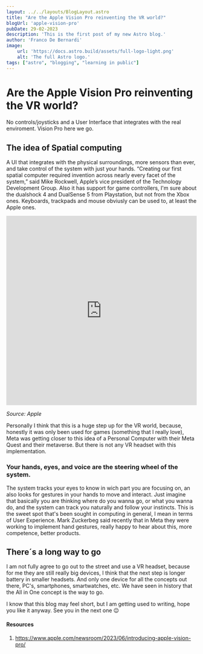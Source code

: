 ```yaml
---
layout: ../../layouts/BlogLayout.astro
title: "Are the Apple Vision Pro reinventing the VR world?"
blogUrl: 'apple-vision-pro'
pubDate: 29-02-2023
description: 'This is the first post of my new Astro blog.'
author: 'Franco De Bernardi'
image:
    url: 'https://docs.astro.build/assets/full-logo-light.png'
    alt: 'The full Astro logo.'
tags: ["astro", "blogging", "learning in public"]
---
```

# Are the Apple Vision Pro reinventing the VR world?

No controls/joysticks and a User Interface that integrates with the real enviroment. Vision Pro here we go.

## The idea of Spatial computing

A UI that integrates with the physical surroundings, more sensors than ever, and take control of the system with just your hands.
“Creating our first spatial computer required invention across nearly every facet of the system,” said Mike Rockwell, Apple’s vice president of the Technology Development Group.
Also it has support for game controllers, I'm sure about the dualshock 4 and DualSense 5 from Playstation, but not from the Xbox ones. Keyboards, trackpads and mouse obviusly can be used to, at least the Apple ones.

<iframe width="100%" height="500"src="https://www.youtube.com/embed/aJ8lLdo6x_8" style="border:none"></iframe> 

*Source: Apple*

Personally I think that this is a huge step up for the VR world, because, honestly it was only been used for games (something that I really love), Meta was getting closer to this idea of a Personal Computer with their Meta Quest and their metaverse. But there is not any VR headset with this implementation.

### Your hands, eyes, and voice are the steering wheel of the system.

The system tracks your eyes to know in wich part you are focusing on, an also looks for gestures in your hands to move and interact. Just imagine that basically you are thinking where do you wanna go, or what you wanna do, and the system can track you naturally and follow your instincts. This is the sweet spot that's been sought in computing in general, I mean in terms of User Experience.
Mark Zuckerbeg said recently that in Meta they were working to implement hand gestures, really happy to hear about this, more competence, better products.

## There´s a long way to go

I am not fully agree to go out to the street and use a VR headset, because for me they are still really big devices, I think that the next step is longer battery in smaller headsets. And only one device for all the concepts out there, PC's, smartphones, smartwatches, etc.
We have seen in history that the All in One concept is the way to go.

I know that this blog may feel short, but I am getting used to writing, hope you like it anyway. See you in the next one 😉

#### Resources

1. https://www.apple.com/newsroom/2023/06/introducing-apple-vision-pro/
